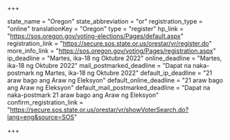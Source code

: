 +++

state_name = "Oregon"
state_abbreviation = "or"
registration_type = "online"
translationKey = "Oregon"
type = "register"
hp_link = "https://sos.oregon.gov/voting-elections/Pages/default.aspx"
registration_link = "https://secure.sos.state.or.us/orestar/vr/register.do"
more_info_link = "https://sos.oregon.gov/voting/Pages/registration.aspx"
ip_deadline = "Martes, ika-18 ng Oktubre 2022"
online_deadline = "Martes, ika-18 ng Oktubre 2022"
mail_postmarked_deadline = "Dapat na naka-postmark ng Martes, ika-18 ng Oktubre 2022"
default_ip_deadline = "21 araw bago ang Araw ng Eleksyon"
default_online_deadline = "21 araw bago ang Araw ng Eleksyon"
default_mail_postmarked_deadline = "Dapat na naka-postmark  21 araw bago ang Araw ng Eleksyon"
confirm_registration_link = "https://secure.sos.state.or.us/orestar/vr/showVoterSearch.do?lang=eng&source=SOS"

+++